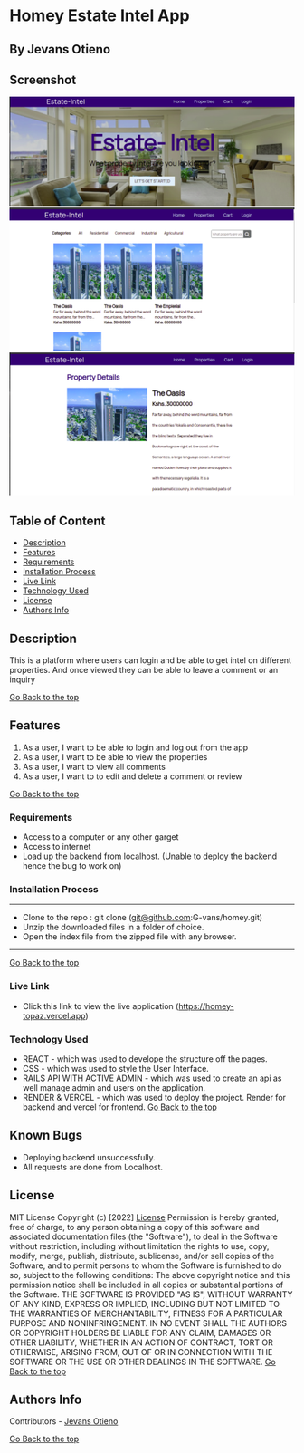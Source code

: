 # Homey Estate Intel App
## By Jevans Otieno

## Screenshot
 ![image](https://github.com/G-vans/homey/blob/main/src/images/Screenshot-home.png)
 ![image](https://github.com/G-vans/homey/blob/main/src/images/Screenshot-home2.png)
 ![image](https://github.com/G-vans/homey/blob/main/src/images/Screenshot-home3.png)

 ## Table of Content
 - [Description](#description)
 - [Features](#features)
 - [Requirements](#requirements)
 - [Installation Process](#installation-Process)
 - [Live Link](#Live-Link)
 - [Technology  Used](#technology-Used)
 - [License](#license)
 - [Authors Info](#Authors-Info)


## Description
<p>This is a platform where users can login and be able to get intel on different properties. And once viewed they can be able to leave a comment or an inquiry </p>

[Go Back to the top](#Homey-Estate-Intel-App)
## Features
1. As a user, I want to be able to login and log out from the app
2. As a user, I want to be able to view the properties
3. As a user, I want to view all comments
4. As a user, I want to to edit and delete a comment or review


[Go Back to the top](#Homey-Estate-Intel-App)


 ###  Requirements
 * Access to  a computer or any other garget
 * Access to internet
 * Load up the backend from localhost. (Unable to deploy the backend hence the bug to work on)

 ### Installation Process
 ****
* Clone to the repo : git clone (git@github.com:G-vans/homey.git)
* Unzip the downloaded files in a folder of choice.
* Open the index file from the zipped file with any browser.
 ****
 [Go Back to the top](#Homey-Estate-Intel-App)

### Live Link
- Click this link to view the live application (https://homey-topaz.vercel.app)

### Technology  Used
* REACT - which was used to develope the structure off the pages.
* CSS - which was used to style the User Interface.
* RAILS API WITH ACTIVE ADMIN - which was used to create an api as well manage admin and users on the application.
* RENDER & VERCEL - which was used to deploy the project. Render for backend and vercel for frontend.
[Go Back to the top](#Homey-Estate-Intel-App)

## Known Bugs
* Deploying backend unsuccessfully.
* All requests are done from Localhost.


## License
MIT License
Copyright (c) [2022] [License](LICENSE.txt)
Permission is hereby granted, free of charge, to any person obtaining a copy
of this software and associated documentation files (the "Software"), to deal
in the Software without restriction, including without limitation the rights
to use, copy, modify, merge, publish, distribute, sublicense, and/or sell
copies of the Software, and to permit persons to whom the Software is
furnished to do so, subject to the following conditions:
The above copyright notice and this permission notice shall be included in all
copies or substantial portions of the Software.
THE SOFTWARE IS PROVIDED "AS IS", WITHOUT WARRANTY OF ANY KIND, EXPRESS OR
IMPLIED, INCLUDING BUT NOT LIMITED TO THE WARRANTIES OF MERCHANTABILITY,
FITNESS FOR A PARTICULAR PURPOSE AND NONINFRINGEMENT. IN NO EVENT SHALL THE
AUTHORS OR COPYRIGHT HOLDERS BE LIABLE FOR ANY CLAIM, DAMAGES OR OTHER
LIABILITY, WHETHER IN AN ACTION OF CONTRACT, TORT OR OTHERWISE, ARISING FROM,
OUT OF OR IN CONNECTION WITH THE SOFTWARE OR THE USE OR OTHER DEALINGS IN THE
SOFTWARE.
[Go Back to the top](#Homey-Estate-Intel-App)

## Authors Info

Contributors - [Jevans Otieno](https://github.com/G-vans)


[Go Back to the top](#Homey-Estate-Intel-App)